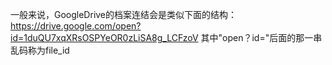 


一般来说，GoogleDrive的档案连结会是类似下面的结构：
https://drive.google.com/open?id=1duQU7xqXRsOSPYeOR0zLiSA8g_LCFzoV 其中"open？id="后面的那一串乱码称为file_id